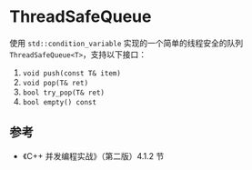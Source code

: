 # ThreadSafeQueue

使用 `std::condition_variable` 实现的一个简单的线程安全的队列 `ThreadSafeQueue<T>`，支持以下接口：

1. `void push(const T& item)`
2. `void pop(T& ret)`
3. `bool try_pop(T& ret)`
4. `bool empty() const`

## 参考

- 《C++ 并发编程实战》（第二版）4.1.2 节